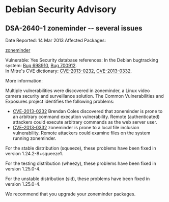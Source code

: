
Debian Security Advisory
========================


DSA-2640-1 zoneminder -- several issues
---------------------------------------



Date Reported:
14 Mar 2013
Affected Packages:

[zoneminder](https://packages.debian.org/src:zoneminder)

Vulnerable:
Yes
Security database references:
In the Debian bugtracking system: [Bug 698910](https://bugs.debian.org/cgi-bin/bugreport.cgi?bug=698910), [Bug 700912](https://bugs.debian.org/cgi-bin/bugreport.cgi?bug=700912).  
In Mitre's CVE dictionary: [CVE-2013-0232](https://security-tracker.debian.org/tracker/CVE-2013-0232), [CVE-2013-0332](https://security-tracker.debian.org/tracker/CVE-2013-0332).  

More information:

Multiple vulnerabilities were discovered in zoneminder, a Linux video
camera security and surveillance solution. The Common Vulnerabilities
and Exposures project identifies the following problems:


* [CVE-2013-0232](https://security-tracker.debian.org/tracker/CVE-2013-0232)
Brendan Coles discovered that zoneminder is prone to an arbitrary
 command execution vulnerability. Remote (authenticated) attackers
 could execute arbitrary commands as the web server user.
* [CVE-2013-0332](https://security-tracker.debian.org/tracker/CVE-2013-0332)
zoneminder is prone to a local file inclusion vulnerability. Remote
 attackers could examine files on the system running zoneminder.


For the stable distribution (squeeze), these problems have been fixed in
version 1.24.2-8+squeeze1.


For the testing distribution (wheezy), these problems have been fixed in
version 1.25.0-4.


For the unstable distribution (sid), these problems have been fixed in
version 1.25.0-4.


We recommend that you upgrade your zoneminder packages.





